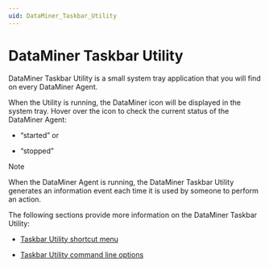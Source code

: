 ```yaml
---
uid: DataMiner_Taskbar_Utility
---
```


# DataMiner Taskbar Utility

DataMiner Taskbar Utility is a small system tray application that you will find on every DataMiner Agent.

When the Utility is running, the DataMiner icon will be displayed in the system tray. Hover over the icon to check the current status of the DataMiner Agent:

- “started” or

- “stopped”

> [!NOTE]
> When the DataMiner Agent is running, the DataMiner Taskbar Utility generates an information event each time it is used by someone to perform an action.

The following sections provide more information on the DataMiner Taskbar Utility:

- [Taskbar Utility shortcut menu](xref:Taskbar_Utility_shortcut_menu)

- [Taskbar Utility command line options](xref:Taskbar_Utility_command_line_options)
